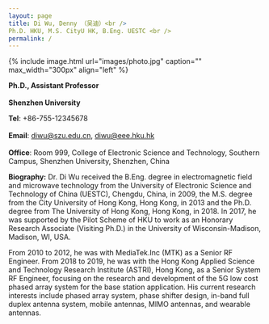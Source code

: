 ```yaml
---
layout: page
title: Di Wu, Denny （吴迪）<br />
Ph.D. HKU, M.S. CityU HK, B.Eng. UESTC <br />
permalink: /
---
```


{% include image.html url="images/photo.jpg" caption="" max_width="300px" align="left" %}

**Ph.D., Assistant Professor**<br />   
**Shenzhen University**<br />  

**Tel**: +86-755-12345678<br />  
**Email**: diwu@szu.edu.cn, diwu@eee.hku.hk<br />    
**Office**: Room 999, College of Electronic Science and Technology, Southern Campus, Shenzhen University, Shenzhen, China    

**Biography:**
Dr. Di Wu received the B.Eng. degree in electromagnetic field and microwave technology from the University of Electronic Science and Technology of China (UESTC), Chengdu, China, in 2009, the M.S. degree from the City University of Hong Kong, Hong Kong, in 2013 and the Ph.D. degree from The University of Hong Kong, Hong Kong, in 2018. In 2017, he was supported by the Pilot Scheme of HKU to work as an Honorary Research Associate (Visiting Ph.D.) in the University of Wisconsin-Madison, Madison, WI, USA. 

From 2010 to 2012, he was with MediaTek.Inc (MTK) as a Senior RF Engineer. From  2018 to 2019, he was with the Hong Kong Applied Science and Technology Research Institute (ASTRI), Hong Kong, as a Senior System RF Engineer,  focusing on the research and development of the 5G low cost phased array system for the base station application. His current research interests include phased array system, phase shifter design, in-band full duplex antenna system, mobile antennas, MIMO antennas, and wearable antennas.



